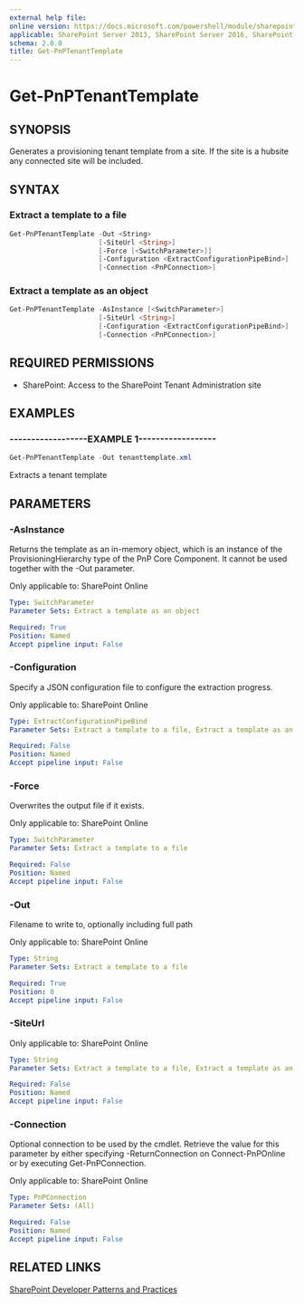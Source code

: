 ```yaml
---
external help file:
online version: https://docs.microsoft.com/powershell/module/sharepoint-pnp/get-pnptenanttemplate
applicable: SharePoint Server 2013, SharePoint Server 2016, SharePoint Server 2019, SharePoint Online
schema: 2.0.0
title: Get-PnPTenantTemplate
---
```


# Get-PnPTenantTemplate

## SYNOPSIS
Generates a provisioning tenant template from a site. If the site is a hubsite any connected site will be included.

## SYNTAX 

### Extract a template to a file
```powershell
Get-PnPTenantTemplate -Out <String>
                      [-SiteUrl <String>]
                      [-Force [<SwitchParameter>]]
                      [-Configuration <ExtractConfigurationPipeBind>]
                      [-Connection <PnPConnection>]
```

### Extract a template as an object
```powershell
Get-PnPTenantTemplate -AsInstance [<SwitchParameter>]
                      [-SiteUrl <String>]
                      [-Configuration <ExtractConfigurationPipeBind>]
                      [-Connection <PnPConnection>]
```

## REQUIRED PERMISSIONS

* SharePoint: Access to the SharePoint Tenant Administration site

## EXAMPLES

### ------------------EXAMPLE 1------------------
```powershell
Get-PnPTenantTemplate -Out tenanttemplate.xml
```

Extracts a tenant template

## PARAMETERS

### -AsInstance
Returns the template as an in-memory object, which is an instance of the ProvisioningHierarchy type of the PnP Core Component. It cannot be used together with the -Out parameter.

Only applicable to: SharePoint Online

```yaml
Type: SwitchParameter
Parameter Sets: Extract a template as an object

Required: True
Position: Named
Accept pipeline input: False
```

### -Configuration
Specify a JSON configuration file to configure the extraction progress.

Only applicable to: SharePoint Online

```yaml
Type: ExtractConfigurationPipeBind
Parameter Sets: Extract a template to a file, Extract a template as an object

Required: False
Position: Named
Accept pipeline input: False
```

### -Force
Overwrites the output file if it exists.

Only applicable to: SharePoint Online

```yaml
Type: SwitchParameter
Parameter Sets: Extract a template to a file

Required: False
Position: Named
Accept pipeline input: False
```

### -Out
Filename to write to, optionally including full path

Only applicable to: SharePoint Online

```yaml
Type: String
Parameter Sets: Extract a template to a file

Required: True
Position: 0
Accept pipeline input: False
```

### -SiteUrl


Only applicable to: SharePoint Online

```yaml
Type: String
Parameter Sets: Extract a template to a file, Extract a template as an object

Required: False
Position: Named
Accept pipeline input: False
```

### -Connection
Optional connection to be used by the cmdlet. Retrieve the value for this parameter by either specifying -ReturnConnection on Connect-PnPOnline or by executing Get-PnPConnection.

Only applicable to: SharePoint Online

```yaml
Type: PnPConnection
Parameter Sets: (All)

Required: False
Position: Named
Accept pipeline input: False
```

## RELATED LINKS

[SharePoint Developer Patterns and Practices](https://aka.ms/sppnp)